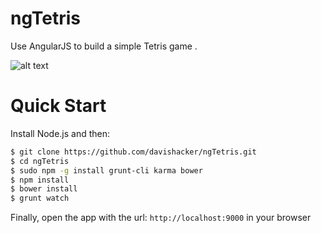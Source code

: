 ngTetris
========

Use AngularJS to build a simple Tetris game .

![alt text](https://drive.google.com/file/d/0B976CjDKjqUfSHNZdW5rNkZXQlU/view?usp=sharing "Game Play")

Quick Start
===========
Install Node.js and then:

```sh
$ git clone https://github.com/davishacker/ngTetris.git
$ cd ngTetris
$ sudo npm -g install grunt-cli karma bower
$ npm install
$ bower install
$ grunt watch
```

Finally, open the app with the url: `http://localhost:9000` in your browser
